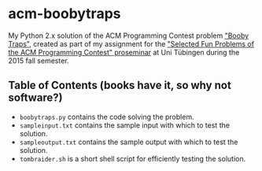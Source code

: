 # acm-boobytraps

My Python 2.x solution of the ACM Programming Contest problem ["Booby Traps"](https://icpcarchive.ecs.baylor.edu/index.php?option=com_onlinejudge&Itemid=8&category=258&page=show_problem&problem=1649), created as part of my assignment for the ["Selected Fun Problems of the ACM Programming Contest" proseminar](http://db.inf.uni-tuebingen.de/teaching/SelectedFunProblemsoftheACMProgrammingContest-Proseminar-WS2015-2016.html) at Uni Tübingen during the 2015 fall semester.

## Table of Contents (books have it, so why not software?)

* `boobytraps.py` contains the code solving the problem.
* `sampleinput.txt` contains the sample input with which to test the solution.
* `sampleoutput.txt` contains the sample output with which to test the solution.
* `tombraider.sh` is a short shell script for efficiently testing the solution.
